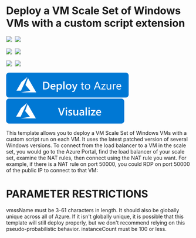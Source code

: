 # Deploy a VM Scale Set of Windows VMs with a custom script extension

<IMG SRC="https://azurequickstartsservice.blob.core.windows.net/badges/201-vmss-custom-script-windows/PublicLastTestDate.svg" />&nbsp;
<IMG SRC="https://azurequickstartsservice.blob.core.windows.net/badges/201-vmss-custom-script-windows/PublicDeployment.svg" />&nbsp;

<IMG SRC="https://azurequickstartsservice.blob.core.windows.net/badges/201-vmss-custom-script-windows/FairfaxLastTestDate.svg" />&nbsp;
<IMG SRC="https://azurequickstartsservice.blob.core.windows.net/badges/201-vmss-custom-script-windows/FairfaxDeployment.svg" />&nbsp;

<IMG SRC="https://azurequickstartsservice.blob.core.windows.net/badges/201-vmss-custom-script-windows/BestPracticeResult.svg" />&nbsp;
<IMG SRC="https://azurequickstartsservice.blob.core.windows.net/badges/201-vmss-custom-script-windows/CredScanResult.svg" />&nbsp;

<a href="https://portal.azure.com/#create/Microsoft.Template/uri/https%3A%2F%2Fraw.githubusercontent.com%2FAzure%2Fazure-quickstart-templates%2Fmaster%2F201-vmss-custom-script-windows%2Fazuredeploy.json" target="_blank">
    <img src="https://raw.githubusercontent.com/Azure/azure-quickstart-templates/master/1-CONTRIBUTION-GUIDE/images/deploytoazure.svg?sanitize=true"/>
</a>
<a href="http://armviz.io/#/?load=https%3A%2F%2Fraw.githubusercontent.com%2FAzure%2Fazure-quickstart-templates%2Fmaster%2F201-vmss-custom-script-windows%2Fazuredeploy.json" target="_blank">
    <img src="https://raw.githubusercontent.com/Azure/azure-quickstart-templates/master/1-CONTRIBUTION-GUIDE/images/visualizebutton.svg?sanitize=true"/>
</a>

This template allows you to deploy a VM Scale Set of Windows VMs with a custom script run on each VM. It uses the latest patched version of several Windows versions. To connect from the load balancer to a VM in the scale set, you would go to the Azure Portal, find the load balancer of your scale set, examine the NAT rules, then connect using the NAT rule you want. For example, if there is a NAT rule on port 50000, you could RDP on port 50000 of the public IP to connect to that VM:

PARAMETER RESTRICTIONS
======================

vmssName must be 3-61 characters in length. It should also be globally unique across all of Azure. If it isn't globally unique, it is possible that this template will still deploy properly, but we don't recommend relying on this pseudo-probabilistic behavior.
instanceCount must be 100 or less.

